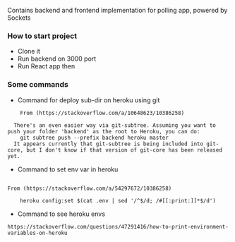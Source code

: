Contains backend and frontend implementation for polling app, powered by Sockets

### How to start project
- Clone it
- Run backend on 3000 port
- Run React app then 

### Some commands
- Command for deploy sub-dir on heroku using git 
```
    From (https://stackoverflow.com/a/10648623/10386258)

  There's an even easier way via git-subtree. Assuming you want to push your folder 'backend' as the root to Heroku, you can do:
    git subtree push --prefix backend heroku master
  It appears currently that git-subtree is being included into git-core, but I don't know if that version of git-core has been released yet.
```

- Command to set env var in heroku
```

From (https://stackoverflow.com/a/54297672/10386258)

    heroku config:set $(cat .env | sed '/^$/d; /#[[:print:]]*$/d')
```

- Command to see heroku envs
```
https://stackoverflow.com/questions/47291416/how-to-print-environment-variables-on-heroku
```
